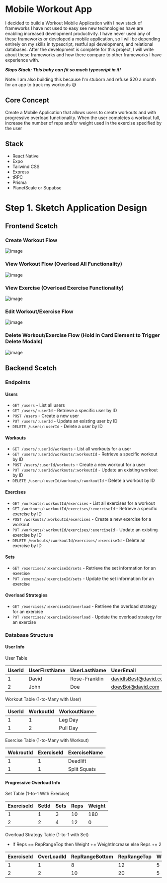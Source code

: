 # Mobile Workout App

I decided to build a Workout Mobile Application with I new stack of frameworks I have not used to easy see new technologies have are enabling increased development productivity. I have never used any of these frameworks or developed a mobile application, so I will be depending entirely on my skills in typescript, restful api development, and relational databases. After the development is complete for this project, I will write about these frameworks and how there compare to other frameworks I have experience with.

***Slaps Stack: This baby can fit so much typescript in it!***

Note: I am also building this because I'm stuborn and refuse $20 a month for an app to track my workouts :sweat_smile:

## Core Concept

Create a Mobile Application that allows users to create workouts and with progressive overload functionality. When the user completes a workout full, increase the number of reps and/or weight used in the exercise specified by the user

## Stack 
- React Native
- Expo
- Tailwind CSS
- Express
- tRPC
- Prisma
- PlanetScale or Supabse

# Step 1. Sketch Application Design

## Frontend Scetch

### Create Workout Flow

![image](https://user-images.githubusercontent.com/99210748/230599079-69d7a652-bc36-41cc-8627-3979b320b53d.png)

### View Workout Flow (Overload All Functionality)

![image](https://user-images.githubusercontent.com/99210748/230600559-7c9ccf71-99ac-44dd-a9d1-a2e9dd0a8326.png)

### View Exercise (Overload Exercise Functionality)

![image](https://user-images.githubusercontent.com/99210748/230602405-1d77b64b-2637-4003-9b27-0856be0b95c5.png)

### Edit Workout/Exercise Flow

![image](https://user-images.githubusercontent.com/99210748/230603445-f6905532-421e-47ff-846b-a2a14359cbfa.png)

### Delete Workout/Exercise Flow (Hold in Card Element to Trigger Delete Modals)

![image](https://user-images.githubusercontent.com/99210748/230606753-fd2368fe-6af8-4a28-864a-a3455d629105.png)

## Backend Scetch

### Endpoints

#### Users

- `GET /users` - List all users
- `GET /users/:userId` - Retrieve a specific user by ID
- `POST /users` - Create a new user
- `PUT /users/:userId` - Update an existing user by ID
- `DELETE /users/:userId` - Delete a user by ID

#### Workouts

- `GET /users/:userId/workouts` - List all workouts for a user
- `GET /users/:userId/workouts/:workoutId` - Retrieve a specific workout by ID
- `POST /users/:userId/workouts` - Create a new workout for a user
- `PUT /users/:userId/workouts/:workoutId` - Update an existing workout by ID
- `DELETE /users/:userId/workouts/:workoutId` - Delete a workout by ID

#### Exercises

- `GET /workouts/:workoutId/exercises` - List all exercises for a workout
- `GET /workouts/:workoutId/exercises/:exerciseId` - Retrieve a specific exercise by ID
- `POST /workouts/:workoutId/exercises` - Create a new exercise for a workout
- `PUT /workouts/:workoutId/exercises/:exerciseId` - Update an existing exercise by ID
- `DELETE /workouts/:workoutId/exercises/:exerciseId` - Delete an exercise by ID

#### Sets

- `GET /exercises/:exerciseId/sets` - Retrieve the set information for an exercise
- `PUT /exercises/:exerciseId/sets` - Update the set information for an exercise

#### Overload Strategies

- `GET /exercises/:exerciseId/overload` - Retrieve the overload strategy for an exercise
- `PUT /exercises/:exerciseId/overload` - Update the overload strategy for an exercise

### Database Structure

#### User Info

User Table

| UserId        | UserFirstName   | UserLastName  | UserEmail               |
| :------------ |:----------------|:--------------|:------------------------|
| 1             | David           | Rose-Franklin |   davidIsBest@david.com |
| 2             | John            |   Doe         |   doeyBoi@david.com     |

Workout Table (1-to-Many with User)

| UserId | WorkoutId     | WorkoutName     |
|:-------| :------------ |:----------------|
| 1      | 1             | Leg Day         |
| 1      | 2             | Pull Day        |

Exercise Table (1-to-Many with Workout)

| WokroutId     | ExerciseId | ExerciseName  |
| :------------ |:-----------|:--------------|
| 1             | 1          | Deadlift      |
| 1             | 1          | Split Squats  |

#### Progressive Overload Info

Set Table (1-to-1 With Exercise)

| ExerciseId    | SetId   | Sets  | Reps | Weight |
| :------------ |:--------|:------|:-----|:-------|
| 1             | 1       | 3     | 10   | 180    |
| 2             | 2       | 4     | 12   | 0      |

Overload Strategy Table (1-to-1 with Set)

- If Reps == RepRangeTop then Weight += WeightIncrease else Reps += 2 

| ExerciseId    | OverLoadId   | RepRangeBottom | RepRangeTop | WeightIncrease |
| :------------ |:-------------|:---------------|:------------|:---------------|
| 1             | 1            | 8              | 12          | 5              |
| 2             | 2            | 10             | 20          | 5              |


